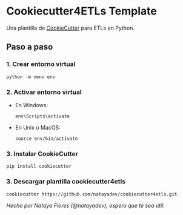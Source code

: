 # Cookiecutter4ETLs Template
Una plantilla de [CookieCutter](https://cookiecutter.readthedocs.io/en/1.7.3/index.html) para ETLs en Python.

## Paso a paso

### 1. Crear entorno virtual
```python -m venv env```

### 2. Activar entorno virtual
- En Windows:

  ```env\Scripts\activate```

- En Unix o MacOS:

  ```source env/bin/activate```

### 3. Instalar CookieCutter
```pip install cookiecutter```

### 3. Descargar plantilla cookiecutter4etls
```cookiecutter https://github.com/natayadev/cookiecutter4etls.git```

*Hecho por Nataya Flores (@natayadev), espero que te sea útil.*
